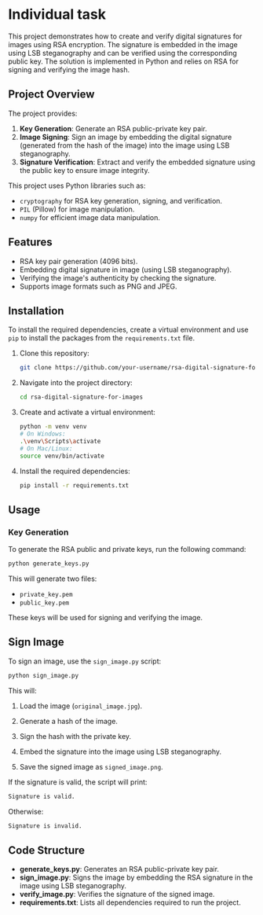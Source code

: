 # Individual task
This project demonstrates how to create and verify digital signatures for images using RSA encryption. The signature is embedded in the image using LSB steganography and can be verified using the corresponding public key. The solution is implemented in Python and relies on RSA for signing and verifying the image hash.

## Project Overview

The project provides:
1. **Key Generation**: Generate an RSA public-private key pair.
2. **Image Signing**: Sign an image by embedding the digital signature (generated from the hash of the image) into the image using LSB steganography.
3. **Signature Verification**: Extract and verify the embedded signature using the public key to ensure image integrity.

This project uses Python libraries such as:
- `cryptography` for RSA key generation, signing, and verification.
- `PIL` (Pillow) for image manipulation.
- `numpy` for efficient image data manipulation.

## Features

- RSA key pair generation (4096 bits).
- Embedding digital signature in image (using LSB steganography).
- Verifying the image's authenticity by checking the signature.
- Supports image formats such as PNG and JPEG.

## Installation

To install the required dependencies, create a virtual environment and use `pip` to install the packages from the `requirements.txt` file.

1. Clone this repository:
    ```bash
    git clone https://github.com/your-username/rsa-digital-signature-for-images.git
    ```

2. Navigate into the project directory:
    ```bash
    cd rsa-digital-signature-for-images
    ```

3. Create and activate a virtual environment:
    ```bash
    python -m venv venv
    # On Windows:
    .\venv\Scripts\activate
    # On Mac/Linux:
    source venv/bin/activate
    ```

4. Install the required dependencies:
    ```bash
    pip install -r requirements.txt
    ```

## Usage

### Key Generation

To generate the RSA public and private keys, run the following command:

```bash
python generate_keys.py
```

This will generate two files:
- `private_key.pem`
- `public_key.pem`

These keys will be used for signing and verifying the image.

## Sign Image

To sign an image, use the `sign_image.py` script:

```bash
python sign_image.py
```
This will:

1. Load the image (`original_image.jpg`).

2. Generate a hash of the image.

3. Sign the hash with the private key.

4. Embed the signature into the image using LSB steganography.

5. Save the signed image as `signed_image.png`.

If the signature is valid, the script will print:

```bash
Signature is valid.
```

Otherwise:
```bash
Signature is invalid.
```

## Code Structure
- **generate_keys.py**: Generates an RSA public-private key pair.
- **sign_image.py**: Signs the image by embedding the RSA signature in the image using LSB steganography.
- **verify_image.py**: Verifies the signature of the signed image.
- **requirements.txt**: Lists all dependencies required to run the project.

